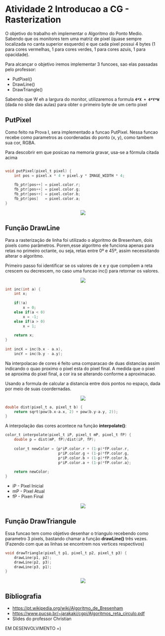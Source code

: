 ﻿# Atividade 2 Introducao a CG - Rasterization

O objetivo do trabalho eh implementar o Algoritmo do Ponto Medio. Sabendo que os monitores tem uma matriz de pixel (quase sempre localizada no canta superior esquerdo) e que cada pixel possui 4 bytes (1 para cores vermelhas, 1 para cores verdes, 1 para cores azuis, 1 para opacidade).

Para alcançar o objetivo iremos implementar 3 funcoes, sao elas passadas pelo professor:

* PutPixel()
* DrawLine()
* DrawTriangle()

Sabendo que W eh a largura do monitor, utilizaremos a formula **`4*X + 4*Y*W`** (dada no slide das aulas) para obter o primeiro byte de um certo pixel

## PutPixel

Como feito na Prova I, sera implementado a funcao PutPixel. Nessa funcao recebe como parametros as coordenadas do ponto (x, y), 
como tambem sua cor, RGBA.

Para descobrir em que posicao na memoria gravar, usa-se a fórmula citada acima

```C

void putPixel(pixel_t pixel) {
    int pos = pixel.x * 4 + pixel.y * IMAGE_WIDTH * 4;
    
    fb_ptr[pos++] = pixel.color.r;
    fb_ptr[pos++] = pixel.color.g;
    fb_ptr[pos++] = pixel.color.b;
    fb_ptr[pos]   = pixel.color.a;
}
```

<p align="center">
  <img src="imagens/figura1.png" >
</p>


## Função DrawLine

Para a rasterização de linha foi utilizado o algoritmo de Bresenham, dois pixels como parâmetros. Porem,esse algoritmo ele funciona apenas para retas no primeiro octante, ou seja, retas entre 0º e 45º, assim necessitando alterar o algoritmo.


Primeiro passo foi identificar se os valores de x e y que compõem a reta crescem ou decrescem, no caso uma funcao inc() para retornar os valores.

<p align="center">
  <img src="imagens/1e2.png" >
</p>

```C
int inc(int a) {
    int x;
    
    if(!a) 
        x = 0;
    else if(a < 0) 
        x = -1;
    else if(a > 0)
        x = 1;
    
    return x;
}
    
int incX = inc(b.x - a.x),
    incY = inc(b.y - a.y);
```


Na interpolacao de cores é feito uma comparacao de duas distancias assim indicando o quao proximo o pixel esta do pixel final. A medida  que o pixel se aproxima do pixel final, a cor ira se alterando conforme a aproximacao.

Usando a formula de calcular a distancia entre dois pontos no espaço, dada por meio de suas coordernadas.

<p align="center">
  <img src="imagens/formula.png" >
</p>


```C
double dist(pixel_t a, pixel_t b) {
    return sqrt(pow(b.x-a.x, 2) + pow(b.y-a.y, 2));
}
```

A interpolação das cores acontece na função **interpolate()**:

```C
color_t interpolate(pixel_t iP, pixel_t mP, pixel_t fP) {
    double p = dist(mP, fP)/dist(iP, fP);
    
    color_t newColor = {p*iP.color.r + (1-p)*fP.color.r,
                        p*iP.color.g + (1-p)*fP.color.g,
                        p*iP.color.b + (1-p)*fP.color.b,
                        p*iP.color.a + (1-p)*fP.color.a};
    
    return newColor;
}
```
* iP - Pixel Inicial
* mP - Pixel Atual
* fP - Pixen Final


<p align="center">
  <img src="imagens/figura3.png" >
</p>



## Função DrawTriangule

Essa funcao tem como objetivo desenhar o triangulo recebendo como parametro 3 pixels, bastando chamar a função **drawLine()** três vezes. (Fazendo com que as linhas se encontrem nos vertices respectivos)

```C
void drawTriangle(pixel_t p1, pixel_t p2, pixel_t p3) {
    drawLine(p1, p2);
    drawLine(p2, p3);
    drawLine(p3, p1);
}
```

<p align="center">
  <img src="imagens/figura2.png" >
</p>

## Bibliografia

- https://pt.wikipedia.org/wiki/Algoritmo_de_Bresenham
- https://www.pucsp.br/~jarakaki/cgpi/Algoritmos_reta_circulo.pdf
- Slides do professor Christian


EM DESENVOLVIMENTO =)
